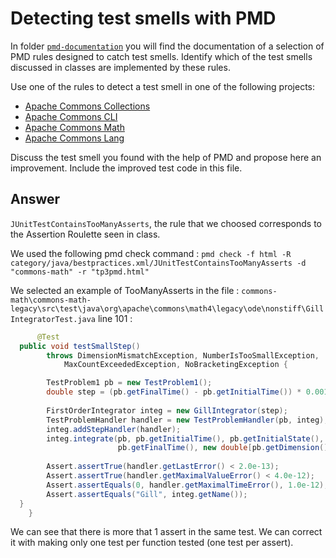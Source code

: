 # Detecting test smells with PMD

In folder [`pmd-documentation`](../pmd-documentation) you will find the documentation of a selection of PMD rules designed to catch test smells.
Identify which of the test smells discussed in classes are implemented by these rules.

Use one of the rules to detect a test smell in one of the following projects:

- [Apache Commons Collections](https://github.com/apache/commons-collections)
- [Apache Commons CLI](https://github.com/apache/commons-cli)
- [Apache Commons Math](https://github.com/apache/commons-math)
- [Apache Commons Lang](https://github.com/apache/commons-lang)

Discuss the test smell you found with the help of PMD and propose here an improvement.
Include the improved test code in this file.

## Answer

`JUnitTestContainsTooManyAsserts`, the rule that we choosed corresponds to the Assertion Roulette seen in class.

We used the following pmd check command : `pmd check -f html -R category/java/bestpractices.xml/JUnitTestContainsTooManyAsserts -d "commons-math" -r "tp3pmd.html"`

We selected an example of TooManyAsserts in the file : `commons-math\commons-math-legacy\src\test\java\org\apache\commons\math4\legacy\ode\nonstiff\GillIntegratorTest.java` line 101 :

``` java
      @Test
  public void testSmallStep()
        throws DimensionMismatchException, NumberIsTooSmallException,
            MaxCountExceededException, NoBracketingException {

        TestProblem1 pb = new TestProblem1();
        double step = (pb.getFinalTime() - pb.getInitialTime()) * 0.001;
    
        FirstOrderIntegrator integ = new GillIntegrator(step);
        TestProblemHandler handler = new TestProblemHandler(pb, integ);
        integ.addStepHandler(handler);
        integ.integrate(pb, pb.getInitialTime(), pb.getInitialState(),
                        pb.getFinalTime(), new double[pb.getDimension()]);
    
        Assert.assertTrue(handler.getLastError() < 2.0e-13);
        Assert.assertTrue(handler.getMaximalValueError() < 4.0e-12);
        Assert.assertEquals(0, handler.getMaximalTimeError(), 1.0e-12);
        Assert.assertEquals("Gill", integ.getName());
  }
    }
```
We can see that there is more that 1 assert in the same test. We can correct it with making only one test per function tested (one test per assert).
